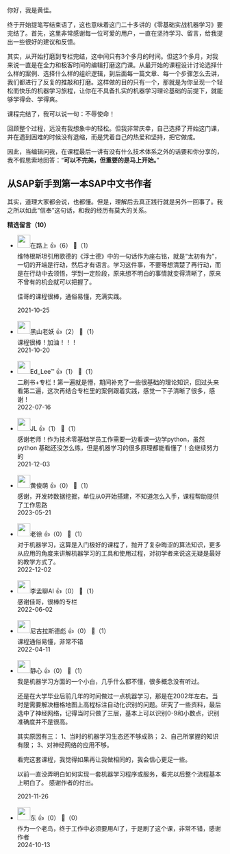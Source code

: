 你好，我是黄佳。

终于开始提笔写结束语了，这也意味着这门二十多讲的《零基础实战机器学习》要完结了。首先，这里非常感谢每一位可爱的用户，一直在坚持学习、留言，给我提出一些很好的建议和反馈。

其实，从开始打磨到专栏完结，这中间只有3个多月的时间。但这3个多月，对我来说一直是在全力和极客时间的编辑打磨这门课。从最开始的课程设计讨论选择什么样的案例、选择什么样的组织逻辑，到后面每一篇文章、每一个步骤怎么去讲，我们都进行了反复的推敲和打磨。这样做的目的只有一个，那就是为你呈现一个轻松而快乐的机器学习旅程，让你在不具备扎实的机器学习理论基础的前提下，就能够学得会、学得爽。

课程完结了，我可以说一句：不辱使命！

回顾整个过程，远没有我想象中的轻松。但我非常庆幸，自己选择了开始这门课，并在遇到困难的时候没有退缩，而是凭着自己的热爱和坚持，把它做成。

因此，当编辑问我，在课程最后一讲有没有什么技术体系之外的话要和你分享的，我不假思索地回答：“**可以不完美，但重要的是马上开始。**”

## 从SAP新手到第一本SAP中文书作者

其实，道理大家都会说，也都懂。但是，理解后去真正践行就是另外一回事了。我之所以如此“信奉”这句话，和我的经历有莫大的关系。
<div><strong>精选留言（10）</strong></div><ul>
<li><img src="https://static001.geekbang.org/account/avatar/00/15/66/8f/02be926d.jpg" width="30px"><span>在路上</span> 👍（6） 💬（1）<div>维特根斯坦引用歌德的《浮士德》中的一句话作为座右铭，就是“太初有为”，一切的开端是行动，然后才有语言。学习这件事，不要等想清楚了再行动，而是在行动中去领悟，学到一定阶段，原来想不明白的事情就变得清晰了，原来不曾有的机会就可以把握了。

佳哥的课程很棒，通俗易懂，充满实践。</div>2021-10-25</li><br/><li><img src="https://static001.geekbang.org/account/avatar/00/11/07/36/d677e741.jpg" width="30px"><span>黑山老妖</span> 👍（2） 💬（1）<div>课程很棒！加油！！！</div>2021-10-20</li><br/><li><img src="https://static001.geekbang.org/account/avatar/00/0f/8e/8d/abb7bfe3.jpg" width="30px"><span>Ed_Lee™</span> 👍（1） 💬（1）<div>二刷书+专栏！第一遍就是懵，期间补充了一些很基础的理论知识，回过头来看第二遍，这次再结合专栏里的案例跟着实践，感觉一下子清晰了很多，感谢！</div>2022-07-16</li><br/><li><img src="https://static001.geekbang.org/account/avatar/00/28/40/ff/4bc11681.jpg" width="30px"><span>JL</span> 👍（1） 💬（1）<div>感谢老师！作为技术零基础学员工作需要一边看课一边学python，虽然python 基础还没怎么练，但是机器学习的很多原理都能看懂了！会继续努力的</div>2021-12-03</li><br/><li><img src="https://static001.geekbang.org/account/avatar/00/20/a5/73/e5f38f0b.jpg" width="30px"><span>黄俊萌</span> 👍（0） 💬（1）<div>感谢，开发转数据挖掘，单位从0开始搭建，不知道怎么入手，课程帮助提供了工作思路</div>2023-05-21</li><br/><li><img src="https://static001.geekbang.org/account/avatar/00/17/74/45/4db2f968.jpg" width="30px"><span>老徐</span> 👍（0） 💬（1）<div>对于机器学习，这算是入门极好的课程了，抛开了复杂晦涩的算法知识，更多从应用的角度来讲解机器学习的工具和使用过程，对初学者来说这无疑是最好的教学方式了。</div>2022-12-02</li><br/><li><img src="https://static001.geekbang.org/account/avatar/00/0f/5c/b0/77e5f8c8.jpg" width="30px"><span>李孟聊AI</span> 👍（0） 💬（1）<div>感谢佳哥，很棒的专栏</div>2022-06-02</li><br/><li><img src="http://thirdwx.qlogo.cn/mmopen/vi_32/Q0j4TwGTfTJicnNKApqG9U1eGs7TyNGVMOOLEwSV7fvaFM2F5VwS21XxT2yuW9VDianJbjW1WgyiaSc4baJtCCZ0w/132" width="30px"><span>尼古拉斯德彪</span> 👍（0） 💬（1）<div>课程通俗易懂，非常不错</div>2022-04-11</li><br/><li><img src="https://static001.geekbang.org/account/avatar/00/14/60/a1/45ffdca3.jpg" width="30px"><span>静心</span> 👍（0） 💬（1）<div>我是机器学习方面的一个小白，几乎什么都不懂，很多概念没有听过。

还是在大学毕业后前几年的时间做过一点机器学习，那是在2002年左右。当时是需要解决栅格地图上高程标注自动化识别的问题。研究了一些资料，最后选中了神经网络，记得当时只做了三层，基本上可以识别0-9和小数点，识别准确度并不是很高。

其实原因有三：
1、当时的机器学习生态还不够成熟；
2、自己所掌握的知识有限；
3、对神经网络的应用不够。

看完这套课程，我觉得如果再让我做相同的，我会信心更足一些。

以前一直没弄明白如何实现一套机器学习程序或服务，看完以后整个流程基本上明白了。
感谢作者的付出。</div>2021-11-26</li><br/><li><img src="https://static001.geekbang.org/account/avatar/00/0f/ed/eb/88cac7a5.jpg" width="30px"><span>东</span> 👍（0） 💬（0）<div>作为一个老鸟，终于工作中必须要用AI了，于是刷了这个课，非常不错，感谢作者</div>2024-10-13</li><br/>
</ul>